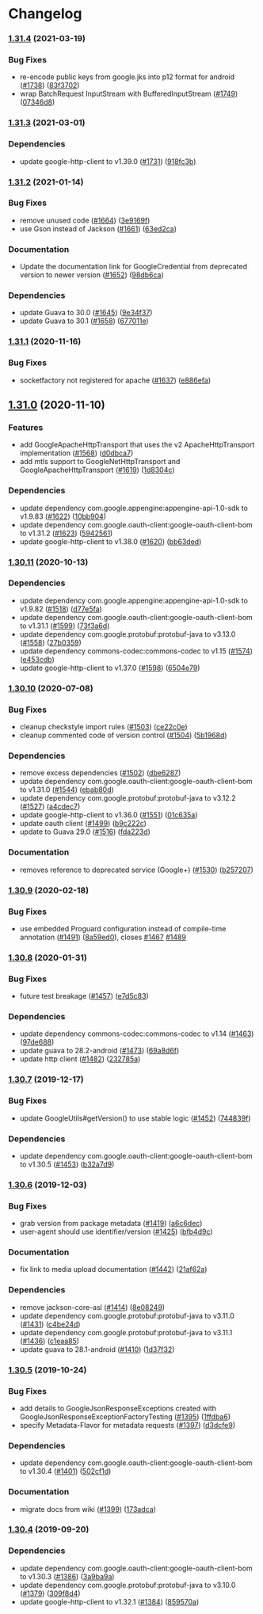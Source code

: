 # Changelog

### [1.31.4](https://www.github.com/googleapis/google-api-java-client/compare/v1.31.3...v1.31.4) (2021-03-19)


### Bug Fixes

* re-encode public keys from google.jks into p12 format for android ([#1738](https://www.github.com/googleapis/google-api-java-client/issues/1738)) ([83f3702](https://www.github.com/googleapis/google-api-java-client/commit/83f37023ea50a643a76eb6e5230072e5c829a205))
* wrap BatchRequest InputStream with BufferedInputStream ([#1749](https://www.github.com/googleapis/google-api-java-client/issues/1749)) ([07346d8](https://www.github.com/googleapis/google-api-java-client/commit/07346d8dfa955a40daf01b8fb17fe1d75dc2a998))

### [1.31.3](https://www.github.com/googleapis/google-api-java-client/compare/v1.31.2...v1.31.3) (2021-03-01)


### Dependencies

* update google-http-client to v1.39.0 ([#1731](https://www.github.com/googleapis/google-api-java-client/issues/1731)) ([918fc3b](https://www.github.com/googleapis/google-api-java-client/commit/918fc3bc2eb45d704edad6c02ca811348c6df922))

### [1.31.2](https://www.github.com/googleapis/google-api-java-client/compare/v1.31.1...v1.31.2) (2021-01-14)


### Bug Fixes

* remove unused code ([#1664](https://www.github.com/googleapis/google-api-java-client/issues/1664)) ([3e9169f](https://www.github.com/googleapis/google-api-java-client/commit/3e9169f1af87dd947d24440f82fd4e0d7d4e4e5a))
* use Gson instead of Jackson ([#1661](https://www.github.com/googleapis/google-api-java-client/issues/1661)) ([63ed2ca](https://www.github.com/googleapis/google-api-java-client/commit/63ed2caecc200a407ef40b249bed158f18e2c5ae))


### Documentation

* Update the documentation link for GoogleCredential from deprecated version to newer version ([#1652](https://www.github.com/googleapis/google-api-java-client/issues/1652)) ([98db6ca](https://www.github.com/googleapis/google-api-java-client/commit/98db6ca0113396e715894a083227f062269ca93d))


### Dependencies

* update Guava to 30.0 ([#1645](https://www.github.com/googleapis/google-api-java-client/issues/1645)) ([9e34f37](https://www.github.com/googleapis/google-api-java-client/commit/9e34f37e2ef667507e03cb2d495b2c945851eb30))
* update Guava to 30.1 ([#1658](https://www.github.com/googleapis/google-api-java-client/issues/1658)) ([677011e](https://www.github.com/googleapis/google-api-java-client/commit/677011ea4ec40e85d6e219de4e0d8d095b40acd8))

### [1.31.1](https://www.github.com/googleapis/google-api-java-client/compare/v1.31.0...v1.31.1) (2020-11-16)


### Bug Fixes

* socketfactory not registered for apache ([#1637](https://www.github.com/googleapis/google-api-java-client/issues/1637)) ([e886efa](https://www.github.com/googleapis/google-api-java-client/commit/e886efaa384bac106f2e5efcc3fb59901c251505))

## [1.31.0](https://www.github.com/googleapis/google-api-java-client/compare/v1.30.11...v1.31.0) (2020-11-10)


### Features

* add GoogleApacheHttpTransport that uses the v2 ApacheHttpTransport implementation ([#1568](https://www.github.com/googleapis/google-api-java-client/issues/1568)) ([d0dbca7](https://www.github.com/googleapis/google-api-java-client/commit/d0dbca720479f1ca8627c58eda195857ea0b2423))
* add mtls support to GoogleNetHttpTransport and GoogleApacheHttpTransport ([#1619](https://www.github.com/googleapis/google-api-java-client/issues/1619)) ([1d8304c](https://www.github.com/googleapis/google-api-java-client/commit/1d8304c6311e910293b800ffdbf0bb6f19cf7fff))


### Dependencies

* update dependency com.google.appengine:appengine-api-1.0-sdk to v1.9.83 ([#1622](https://www.github.com/googleapis/google-api-java-client/issues/1622)) ([10bb904](https://www.github.com/googleapis/google-api-java-client/commit/10bb90441c90cb5ea7045a1ac5d39d669fad963d))
* update dependency com.google.oauth-client:google-oauth-client-bom to v1.31.2 ([#1623](https://www.github.com/googleapis/google-api-java-client/issues/1623)) ([5942561](https://www.github.com/googleapis/google-api-java-client/commit/594256120e4eb37b0f3ca386f69542b68b53d05b))
* update google-http-client to v1.38.0 ([#1620](https://www.github.com/googleapis/google-api-java-client/issues/1620)) ([bb63ded](https://www.github.com/googleapis/google-api-java-client/commit/bb63ded8846cd515c993c288728063f35e226ec5))

### [1.30.11](https://www.github.com/googleapis/google-api-java-client/compare/v1.30.10...v1.30.11) (2020-10-13)


### Dependencies

* update dependency com.google.appengine:appengine-api-1.0-sdk to v1.9.82 ([#1518](https://www.github.com/googleapis/google-api-java-client/issues/1518)) ([d77e5fa](https://www.github.com/googleapis/google-api-java-client/commit/d77e5fad9db5bf0e4bc73e42299e86ea6d72709d))
* update dependency com.google.oauth-client:google-oauth-client-bom to v1.31.1 ([#1599](https://www.github.com/googleapis/google-api-java-client/issues/1599)) ([73f3a6d](https://www.github.com/googleapis/google-api-java-client/commit/73f3a6d2de662179d08d11cc48e843499758cb94))
* update dependency com.google.protobuf:protobuf-java to v3.13.0 ([#1558](https://www.github.com/googleapis/google-api-java-client/issues/1558)) ([27b0359](https://www.github.com/googleapis/google-api-java-client/commit/27b0359568f780c65b8ffe9e893d40f6f748cff2))
* update dependency commons-codec:commons-codec to v1.15 ([#1574](https://www.github.com/googleapis/google-api-java-client/issues/1574)) ([e453cdb](https://www.github.com/googleapis/google-api-java-client/commit/e453cdb272738196a561ee4395a567719594f656))
* update google-http-client to v1.37.0 ([#1598](https://www.github.com/googleapis/google-api-java-client/issues/1598)) ([6504e79](https://www.github.com/googleapis/google-api-java-client/commit/6504e791d68c73ec1ca4d43f9ff9369b52f8c64f))

### [1.30.10](https://www.github.com/googleapis/google-api-java-client/compare/v1.30.9...v1.30.10) (2020-07-08)


### Bug Fixes

* cleanup checkstyle import rules ([#1503](https://www.github.com/googleapis/google-api-java-client/issues/1503)) ([ce22c0e](https://www.github.com/googleapis/google-api-java-client/commit/ce22c0ea7d02bd1807eae0076bfe55db1a3b754c))
* cleanup commented code of version control ([#1504](https://www.github.com/googleapis/google-api-java-client/issues/1504)) ([5b1968d](https://www.github.com/googleapis/google-api-java-client/commit/5b1968d7bb05affd211b3403a6acc18c3d0c23d9))


### Dependencies

* remove excess dependencies ([#1502](https://www.github.com/googleapis/google-api-java-client/issues/1502)) ([dbe6287](https://www.github.com/googleapis/google-api-java-client/commit/dbe6287dac5b7340827a03c0977ad8f350b58eae))
* update dependency com.google.oauth-client:google-oauth-client-bom to v1.31.0 ([#1544](https://www.github.com/googleapis/google-api-java-client/issues/1544)) ([ebab80d](https://www.github.com/googleapis/google-api-java-client/commit/ebab80d1fec30bde241a5cb7a3146c89aca5359c))
* update dependency com.google.protobuf:protobuf-java to v3.12.2 ([#1527](https://www.github.com/googleapis/google-api-java-client/issues/1527)) ([a4cdec7](https://www.github.com/googleapis/google-api-java-client/commit/a4cdec7afd3c5fb1b6cb4de05021e156dd9d0a14))
* update google-http-client to v1.36.0 ([#1551](https://www.github.com/googleapis/google-api-java-client/issues/1551)) ([01c635a](https://www.github.com/googleapis/google-api-java-client/commit/01c635a21fc3d7b549b6a19cbf3359cacf04ef47))
* update oauth client ([#1499](https://www.github.com/googleapis/google-api-java-client/issues/1499)) ([b9c222c](https://www.github.com/googleapis/google-api-java-client/commit/b9c222cfdc4578dabca48cfbe64068f4f70d3b18))
* update to Guava 29.0 ([#1516](https://www.github.com/googleapis/google-api-java-client/issues/1516)) ([fda223d](https://www.github.com/googleapis/google-api-java-client/commit/fda223d5da5076396bc896db3227facde17e89e5))


### Documentation

* removes reference to deprecated service (Google+) ([#1530](https://www.github.com/googleapis/google-api-java-client/issues/1530)) ([b257207](https://www.github.com/googleapis/google-api-java-client/commit/b2572075418dbbb86b9da8901184c72966464520))

### [1.30.9](https://www.github.com/googleapis/google-api-java-client/compare/v1.30.8...v1.30.9) (2020-02-18)


### Bug Fixes

* use embedded Proguard configuration instead of compile-time annotation ([#1491](https://www.github.com/googleapis/google-api-java-client/issues/1491)) ([8a59ed0](https://www.github.com/googleapis/google-api-java-client/commit/8a59ed071f19d9b78d284cdc75181ee102ca9c61)), closes [#1467](https://www.github.com/googleapis/google-api-java-client/issues/1467) [#1489](https://www.github.com/googleapis/google-api-java-client/issues/1489)

### [1.30.8](https://www.github.com/googleapis/google-api-java-client/compare/v1.30.7...v1.30.8) (2020-01-31)


### Bug Fixes

* future test breakage ([#1457](https://www.github.com/googleapis/google-api-java-client/issues/1457)) ([e7d5c83](https://www.github.com/googleapis/google-api-java-client/commit/e7d5c831a9d5c72206af6322142c338585698a78))


### Dependencies

* update dependency commons-codec:commons-codec to v1.14 ([#1463](https://www.github.com/googleapis/google-api-java-client/issues/1463)) ([97de688](https://www.github.com/googleapis/google-api-java-client/commit/97de688da9a0748e78f314f686a771852ed78459))
* update guava to 28.2-android ([#1473](https://www.github.com/googleapis/google-api-java-client/issues/1473)) ([69a8d6f](https://www.github.com/googleapis/google-api-java-client/commit/69a8d6fb4146e85e8100c9e5fc220835f8ce12d9))
* update http client ([#1482](https://www.github.com/googleapis/google-api-java-client/issues/1482)) ([232785a](https://www.github.com/googleapis/google-api-java-client/commit/232785a9aa8a4441129d74a08066bcb848153df3))

### [1.30.7](https://www.github.com/googleapis/google-api-java-client/compare/v1.30.6...v1.30.7) (2019-12-17)


### Bug Fixes

* update GoogleUtils#getVersion() to use stable logic ([#1452](https://www.github.com/googleapis/google-api-java-client/issues/1452)) ([744839f](https://www.github.com/googleapis/google-api-java-client/commit/744839f51a01301390297b4a5cb037547eefc4c0))


### Dependencies

* update dependency com.google.oauth-client:google-oauth-client-bom to v1.30.5 ([#1453](https://www.github.com/googleapis/google-api-java-client/issues/1453)) ([b32a7d9](https://www.github.com/googleapis/google-api-java-client/commit/b32a7d95801e1e2e5617818a4f11853eca272c72))

### [1.30.6](https://www.github.com/googleapis/google-api-java-client/compare/v1.30.5...v1.30.6) (2019-12-03)


### Bug Fixes

* grab version from package metadata ([#1419](https://www.github.com/googleapis/google-api-java-client/issues/1419)) ([a6c6dec](https://www.github.com/googleapis/google-api-java-client/commit/a6c6decbd4a162ff4030e2c3f74c72eb6ac9eddb))
* user-agent should use identifier/version ([#1425](https://www.github.com/googleapis/google-api-java-client/issues/1425)) ([bfb4d9c](https://www.github.com/googleapis/google-api-java-client/commit/bfb4d9cacdadd8065be07b1bf0c22ea7aeb94d97))


### Documentation

* fix link to media upload documentation ([#1442](https://www.github.com/googleapis/google-api-java-client/issues/1442)) ([21af62a](https://www.github.com/googleapis/google-api-java-client/commit/21af62a45eb167adcf4d6932b27f9e2b86fc06f3))


### Dependencies

* remove jackson-core-asl ([#1414](https://www.github.com/googleapis/google-api-java-client/issues/1414)) ([8e08249](https://www.github.com/googleapis/google-api-java-client/commit/8e082496d41ed271523b78df80e678a338f22a8a))
* update dependency com.google.protobuf:protobuf-java to v3.11.0 ([#1431](https://www.github.com/googleapis/google-api-java-client/issues/1431)) ([c4be24d](https://www.github.com/googleapis/google-api-java-client/commit/c4be24d2f371c22aa12d47085e88f21774efa6e5))
* update dependency com.google.protobuf:protobuf-java to v3.11.1 ([#1436](https://www.github.com/googleapis/google-api-java-client/issues/1436)) ([c1eaa85](https://www.github.com/googleapis/google-api-java-client/commit/c1eaa851d9bd4102a0cff21d972190923050fd5e))
* update guava to 28.1-android ([#1410](https://www.github.com/googleapis/google-api-java-client/issues/1410)) ([1d37f32](https://www.github.com/googleapis/google-api-java-client/commit/1d37f325d3c0cf808cd7c006ba9414e4dd65e5b6))

### [1.30.5](https://www.github.com/googleapis/google-api-java-client/compare/v1.30.4...v1.30.5) (2019-10-24)


### Bug Fixes

* add details to GoogleJsonResponseExceptions created with GoogleJsonResponseExceptionFactoryTesting ([#1395](https://www.github.com/googleapis/google-api-java-client/issues/1395)) ([1ffdba6](https://www.github.com/googleapis/google-api-java-client/commit/1ffdba6071d716d9843fada802c3cb4d2dcaedf7))
* specify Metadata-Flavor for metadata requests ([#1397](https://www.github.com/googleapis/google-api-java-client/issues/1397)) ([d3dcfe9](https://www.github.com/googleapis/google-api-java-client/commit/d3dcfe9c049f72207b30e75f073b4b8ccc14c46d))


### Dependencies

* update dependency com.google.oauth-client:google-oauth-client-bom to v1.30.4 ([#1401](https://www.github.com/googleapis/google-api-java-client/issues/1401)) ([502cf1d](https://www.github.com/googleapis/google-api-java-client/commit/502cf1d1f2b7b6231ace109f3162c069c5f2234c))


### Documentation

* migrate docs from wiki ([#1399](https://www.github.com/googleapis/google-api-java-client/issues/1399)) ([173adca](https://www.github.com/googleapis/google-api-java-client/commit/173adcaed0d96b3771486ee59d0b4a4cf87df895))

### [1.30.4](https://www.github.com/googleapis/google-api-java-client/compare/v1.30.3...v1.30.4) (2019-09-20)


### Dependencies

* update dependency com.google.oauth-client:google-oauth-client-bom to v1.30.3 ([#1386](https://www.github.com/googleapis/google-api-java-client/issues/1386)) ([3a9ba9a](https://www.github.com/googleapis/google-api-java-client/commit/3a9ba9a))
* update dependency com.google.protobuf:protobuf-java to v3.10.0 ([#1379](https://www.github.com/googleapis/google-api-java-client/issues/1379)) ([309f8d4](https://www.github.com/googleapis/google-api-java-client/commit/309f8d4))
* update google-http-client to v1.32.1 ([#1384](https://www.github.com/googleapis/google-api-java-client/issues/1384)) ([859570a](https://www.github.com/googleapis/google-api-java-client/commit/859570a))
